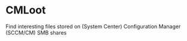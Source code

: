 # CMLoot
Find interesting files stored on (System Center) Configuration Manager (SCCM/CM) SMB shares
